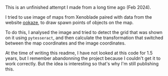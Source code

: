 This is an unfinished attempt I made from a long time ago (Feb 2024).

I tried to use image of maps from Xenoblade paired with data from the website [ookaze](https://www.ookaze.fr/Xenoblade/), to draw spawn points of objects on the map.

To do this, I analysed the image and tried to detect the grid that was shown on it using `pytesseract`, and then calculate the transformation that switched between the map coordinates and the image coordinates.

At the time of writing this readme, I have not looked at this code for 1.5 years, but I remember abandonning the project because I couldn't get it to work correctly. But the idea is interesting so that's why I'm still publishing this.
